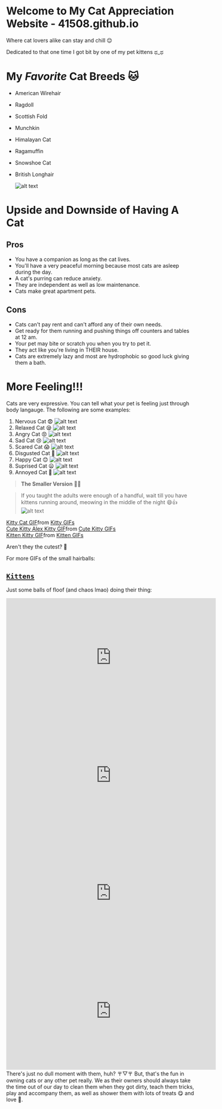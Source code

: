 # Welcome to My Cat Appreciation Website - 41508.github.io
Where cat lovers alike can stay and chill 😌

Dedicated to that one time I got bit by one of my pet kittens ಥ_ಥ
# My *Favorite* Cat Breeds 🐱
- American Wirehair
- Ragdoll
- Scottish Fold
- Munchkin
- Himalayan Cat
- Ragamuffin
- Snowshoe Cat
- British Longhair

	![alt text](https://mediaproxy.salon.com/width/1200/height/675/https://media.salon.com/2022/05/cats-party-0516221.jpg)
# Upside and Downside of Having A Cat
## Pros
- You have a companion as long as the cat lives.
- You'll have a very peaceful morning because most cats are asleep during the day.
- A cat's purring can reduce anxiety.
- They are independent as well as low maintenance.
- Cats make great apartment pets.
## Cons
- Cats can't pay rent and can't afford any of their own needs.
- Get ready for them running and pushing things off counters and tables at 12 am.
- Your pet may bite or scratch you when you try to pet it.
- They act like you're living in THEIR house.
- Cats are extremely lazy and most are hydrophobic so good luck giving them a bath.

# More Feeling!!!
Cats are very expressive. You can tell what your pet is feeling just through body langauge. The following are some examples:

1. Nervous Cat 😨
	![alt text](https://www.catsbest.eu/wp-content/uploads/katze-angst-e1607348248612.jpg)
2. Relaxed Cat 😪
        ![alt text](https://catingtonpost.com/wp-content/uploads/2018/05/shutterstock_713771125-1024x535.jpg)
3. Angry Cat 😡
        ![alt text](https://static.boredpanda.com/blog/wp-content/uploads/2017/01/fb-image-sharing-dashboard_587514478bd22.jpg)
4. Sad Cat 😢
        ![alt text](https://www.pawtracks.com/wp-content/uploads/sites/2/2021/07/frightened-orange-tabby-cat.jpg?fit=1000%2C666&p=1)
5. Scared Cat 😱
        ![alt text](https://www.zooplus.co.uk/magazine/wp-content/uploads/2019/06/Anxious-Cat.jpg)
6. Disgusted Cat 🤢
        ![alt text](https://hips.hearstapps.com/goodhousekeeping/assets/17/26/1498678312-gettyimages-138310605.jpg)
7. Happy Cat 😊
        ![alt text](https://images.immediate.co.uk/production/volatile/sites/4/2018/12/GettyImages-918529586-35c7227.jpg?quality=45&crop=61px,468px,7710px,3317px&resize=960,413)
8. Suprised Cat	😦
        ![alt text](https://i0.wp.com/cutekittycat.com/wp-content/uploads/2020/01/calm-nervous-cat-featured.jpg?fit=1200%2C628&ssl=1)
9. Annoyed Cat 😤
        ![alt text](https://static01.nyt.com/images/2019/05/19/world/17grumpycat-1/17grumpycat-1-videoSixteenByNine3000.jpg)
> **The Smaller Version** 🫶🏼

> If you taught the adults were enough of a handful, wait till you have kittens running around, meowing in the middle of the night 😄👍
        ![alt text](https://psychicblaze.com/wp-content/uploads/2022/04/1-kittens-indoors.jpg)
<div class="tenor-gif-embed" data-postid="22987148" data-share-method="host" data-aspect-ratio="1.18081" data-width="100%"><a href="https://tenor.com/view/kitty-cat-kitty-cat-kitten-kitten-falling-gif-22987148">Kitty Cat GIF</a>from <a href="https://tenor.com/search/kitty-gifs">Kitty GIFs</a></div> <script type="text/javascript" async src="https://tenor.com/embed.js"></script>
<div class="tenor-gif-embed" data-postid="15917790" data-share-method="host" data-aspect-ratio="0.8" data-width="100%"><a href="https://tenor.com/view/cute-kitty-alex-kitty-best-kitty-who-u-gif-15917790">Cute Kitty Alex Kitty GIF</a>from <a href="https://tenor.com/search/cute+kitty-gifs">Cute Kitty GIFs</a></div> <script type="text/javascript" async src="https://tenor.com/embed.js"></script>
<div class="tenor-gif-embed" data-postid="16430616" data-share-method="host" data-aspect-ratio="0.8" data-width="100%"><a href="https://tenor.com/view/kitten-kitty-cat-pet-cheeks-gif-16430616">Kitten Kitty GIF</a>from <a href="https://tenor.com/search/kitten-gifs">Kitten GIFs</a></div> <script type="text/javascript" async src="https://tenor.com/embed.js"></script>

Aren't they the cutest? 🥺

For more GIFs of the small hairballs:
## [`Kittens`](https://tenor.com/search/baby-kitten-gifs)
Just some balls of floof (and chaos lmao) doing their thing:
<iframe width="560" height="315" src="https://www.youtube.com/embed/vGlAgdSjmkE" title="YouTube video player" frameborder="0" allow="accelerometer; autoplay; clipboard-write; encrypted-media; gyroscope; picture-in-picture" allowfullscreen></iframe>

<iframe width="560" height="315" src="https://www.youtube.com/embed/9o8qf7anq0g" title="YouTube video player" frameborder="0" allow="accelerometer; autoplay; clipboard-write; encrypted-media; gyroscope; picture-in-picture" allowfullscreen></iframe>
<iframe width="560" height="315" src="https://www.youtube.com/embed/jHWKtQHXVJg" title="YouTube video player" frameborder="0" allow="accelerometer; autoplay; clipboard-write; encrypted-media; gyroscope; picture-in-picture" allowfullscreen></iframe>
<iframe width="560" height="315" src="https://www.youtube.com/embed/laYQFi5LrZA" title="YouTube video player" frameborder="0" allow="accelerometer; autoplay; clipboard-write; encrypted-media; gyroscope; picture-in-picture" allowfullscreen></iframe>
There's just no dull moment with them, huh? 〒▽〒 But, that's the fun in owning cats or any other pet really. We as their owners should always take the time out of our day to clean them when they got dirty, teach them tricks, play and accompany them, as well as shower them with lots of treats 😋 and love 🥰.
